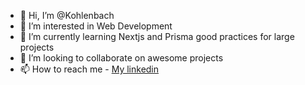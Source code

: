 - 👋 Hi, I’m @Kohlenbach
- 👀 I’m interested in Web Development
- 🌱 I’m currently learning Nextjs and Prisma good practices for large projects
- 💞️ I’m looking to collaborate on awesome projects
- 📫 How to reach me - [My linkedin](https://www.linkedin.com/in/lukas-kohlenbach-a70568191/)

<!---
Kohlenbach/Kohlenbach is a ✨ special ✨ repository because its `README.md` (this file) appears on your GitHub profile.
You can click the Preview link to take a look at your changes.
--->
